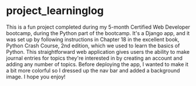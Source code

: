# project_learninglog
This is a fun project completed during my 5-month Certified Web Developer bootcamp, during the Python part of the bootcamp.
It's a Django app, and it was set up by following instructions in Chapter 18 in the excellent book, Python Crash Course, 2nd edition, which we used to learn the basics of Python.
This straightforward web application gives users the ability to make journal entries for topics they're interested in by creating an account and adding any number of topics.
Before deploying the app, I wanted to make it a bit more colorful so I dressed up the nav bar and added a background image.
I hope you enjoy!
